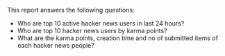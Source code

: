 This report answers the following questions:

- Who are top 10 active hacker news users in last 24 hours?
- Who are top 10 hacker news users by karma points?
- What are the karma points, creation time and no of submitted items of each hacker news people?
